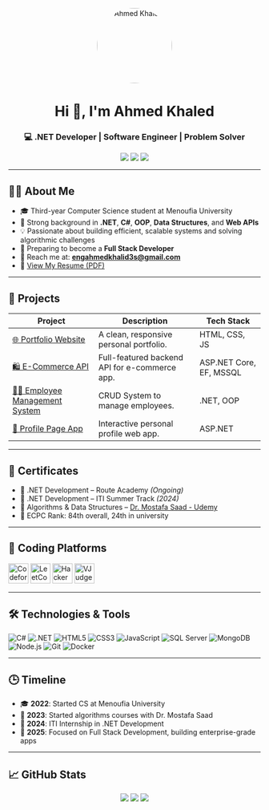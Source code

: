 <p align="center">
  <img src="https://avatars.githubusercontent.com/u/110360187?v=4" alt="Ahmed Khaled" width="150" style="border-radius: 50%;" />
</p>

<h1 align="center">Hi 👋, I'm Ahmed Khaled</h1>
<h3 align="center">💻 .NET Developer | Software Engineer | Problem Solver</h3>

<p align="center">
  <a href="mailto:engahmedkhalid3s@gmail.com"><img src="https://img.shields.io/badge/Gmail-D14836?style=for-the-badge&logo=gmail&logoColor=white" /></a>
  <a href="https://www.linkedin.com/in/ahmed-khalid-5b6349259" target="_blank"><img src="https://img.shields.io/badge/LinkedIn-blue?style=for-the-badge&logo=linkedin&logoColor=white" /></a>
  <a href="https://github.com/ahmed-khalid2004" target="_blank"><img src="https://img.shields.io/badge/GitHub-100000?style=for-the-badge&logo=github&logoColor=white" /></a>
</p>

---

## 👨‍💻 About Me

- 🎓 Third-year Computer Science student at Menoufia University  
- 🧠 Strong background in **.NET**, **C#**, **OOP**, **Data Structures**, and **Web APIs**
- 💡 Passionate about building efficient, scalable systems and solving algorithmic challenges
- 🚀 Preparing to become a **Full Stack Developer**
- 📩 Reach me at: **engahmedkhalid3s@gmail.com**
- 📄 [View My Resume (PDF)](https://drive.google.com/drive/u/1/folders/1opgLhB4Uxh6iPucmKOj294sGBTB0hRrF)

---

## 💼 Projects

| Project | Description | Tech Stack |
|--------|-------------|------------|
| [🌐 Portfolio Website](https://github.com/ahmed-khalid2004/Portfolio_Website) | A clean, responsive personal portfolio. | HTML, CSS, JS |
| [🛍️ E-Commerce API](https://github.com/ahmed-khalid2004/C43-G02-API) | Full-featured backend API for e-commerce app. | ASP.NET Core, EF, MSSQL |
| [👨‍💼 Employee Management System](https://github.com/ahmed-khalid2004/Employee-Management-System) | CRUD System to manage employees. | .NET, OOP |
| [🧾 Profile Page App](https://github.com/ahmed-khalid2004/ProfilePageApp) | Interactive personal profile web app. | ASP.NET |

---

## 📜 Certificates

- 🏅 .NET Development – Route Academy *(Ongoing)*
- 🏅 .NET Development – ITI Summer Track *(2024)*
- 🧠 Algorithms & Data Structures – [Dr. Mostafa Saad - Udemy](https://www.udemy.com/)
- 🥇 ECPC Rank: 84th overall, 24th in university

---

## 🧠 Coding Platforms

<p>
  <a href="https://codeforces.com/profile/ahmed_khaled25" target="_blank"><img src="https://upload.wikimedia.org/wikipedia/commons/1/19/Codeforces_logo.svg" width="40" alt="Codeforces"/></a>
  <a href="https://leetcode.com/u/xinLFbBoWb/" target="_blank"><img src="https://upload.wikimedia.org/wikipedia/commons/1/19/LeetCode_logo_black.png" width="40" alt="LeetCode"/></a>
  <a href="https://www.hackerrank.com/engahmedkhalid3s" target="_blank"><img src="https://cdn.jsdelivr.net/gh/devicons/devicon/icons/hackerrank/hackerrank-original.svg" width="40" alt="HackerRank"/></a>
  <a href="https://vjudge.net/user/Madbouly" target="_blank"><img src="https://img.icons8.com/color/48/000000/code.png" width="40" alt="VJudge"/></a>
</p>

---

## 🛠️ Technologies & Tools

![C#](https://img.shields.io/badge/C%23-239120?style=flat-square&logo=c-sharp&logoColor=white)
![.NET](https://img.shields.io/badge/.NET-512BD4?style=flat-square&logo=dotnet&logoColor=white)
![HTML5](https://img.shields.io/badge/HTML5-E34F26?style=flat-square&logo=html5&logoColor=white)
![CSS3](https://img.shields.io/badge/CSS3-1572B6?style=flat-square&logo=css3&logoColor=white)
![JavaScript](https://img.shields.io/badge/JavaScript-F7DF1E?style=flat-square&logo=javascript&logoColor=black)
![SQL Server](https://img.shields.io/badge/SQL_Server-CC2927?style=flat-square&logo=microsoft-sql-server&logoColor=white)
![MongoDB](https://img.shields.io/badge/MongoDB-4EA94B?style=flat-square&logo=mongodb&logoColor=white)
![Node.js](https://img.shields.io/badge/Node.js-43853D?style=flat-square&logo=node.js&logoColor=white)
![Git](https://img.shields.io/badge/Git-F05032?style=flat-square&logo=git&logoColor=white)
![Docker](https://img.shields.io/badge/Docker-2496ED?style=flat-square&logo=docker&logoColor=white)

---

## 🕒 Timeline

- 🎓 **2022**: Started CS at Menoufia University
- 🧠 **2023**: Started algorithms courses with Dr. Mostafa Saad
- 🧩 **2024**: ITI Internship in .NET Development
- 🚀 **2025**: Focused on Full Stack Development, building enterprise-grade apps

---

## 📈 GitHub Stats

<p align="center">
  <img src="https://github-readme-stats.vercel.app/api?username=ahmed-khalid2004&show_icons=true&theme=default" />
  <img src="https://github-readme-stats.vercel.app/api/top-langs/?username=ahmed-khalid2004&layout=compact" />
  <img src="https://github-readme-streak-stats.herokuapp.com/?user=ahmed-khalid2004" />
</p>
